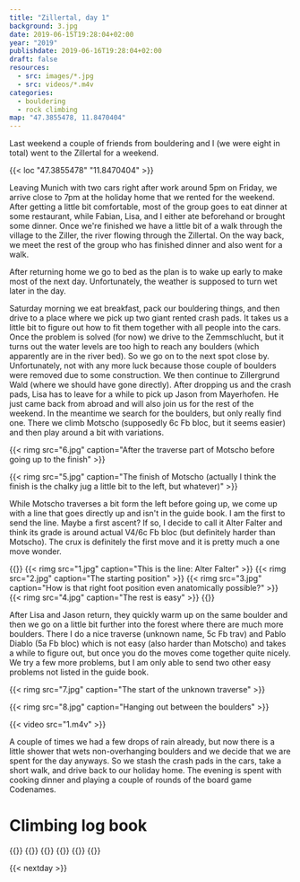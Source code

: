 ```yaml
---
title: "Zillertal, day 1"
background: 3.jpg
date: 2019-06-15T19:28:04+02:00
year: "2019"
publishdate: 2019-06-16T19:28:04+02:00
draft: false
resources:
  - src: images/*.jpg
  - src: videos/*.m4v
categories:
  - bouldering
  - rock climbing
map: "47.3855478, 11.8470404"
---
```


Last weekend a couple of friends from bouldering and I (we were eight in total)
went to the Zillertal for a weekend.

{{< loc "47.3855478" "11.8470404" >}}

Leaving Munich with two cars right after work around 5pm on Friday, we arrive
close to 7pm at the holiday home that we rented for the weekend. After getting
a little bit comfortable, most of the group goes to eat dinner at some
restaurant, while Fabian, Lisa, and I either ate beforehand or brought some
dinner. Once we're finished we have a little bit of a walk through the village
to the Ziller, the river flowing through the Zillertal. On the way back, we meet
the rest of the group who has finished dinner and also went for a walk.

After returning home we go to bed as the plan is to wake up early to make most
of the next day. Unfortunately, the weather is supposed to turn wet later in the
day.

Saturday morning we eat breakfast, pack our bouldering things, and then drive to
a place where we pick up two giant rented crash pads. It takes us a little bit
to figure out how to fit them together with all people into the cars. Once the
problem is solved (for now) we drive to the Zemmschlucht, but it turns out the
water levels are too high to reach any boulders (which apparently are in the
river bed). So we go on to the next spot close by. Unfortunately, not with any
more luck because those couple of boulders were removed due to some
construction. We then continue to Zillergrund Wald (where we should have gone
directly). After dropping us and the crash pads, Lisa has to leave for a while
to pick up Jason from Mayerhofen. He just came back from abroad and will also
join us for the rest of the weekend. In the meantime we search for the boulders,
but only really find one. There we climb Motscho (supposedly 6c Fb bloc, but it
seems easier) and then play around a bit with variations.

{{< rimg src="6.jpg" caption="After the traverse part of Motscho before going up to the finish" >}}

{{< rimg src="5.jpg" caption="The finish of Motscho (actually I think the finish is the chalky jug a little bit to the left, but whatever)" >}}

While Motscho traverses a bit form the left before going up, we come up with
a line that goes directly up and isn't in the guide book. I am the first to send
the line. Maybe a first ascent? If so, I decide to call it Alter Falter and
think its grade is around actual V4/6c Fb bloc (but definitely harder than
Motscho). The crux is definitely the first move and it is pretty much a one move
wonder.

{{<gallery>}}
{{< rimg src="1.jpg" caption="This is the line: Alter Falter" >}}
{{< rimg src="2.jpg" caption="The starting position" >}}
{{< rimg src="3.jpg" caption="How is that right foot position even anatomically possible?" >}}
{{< rimg src="4.jpg" caption="The rest is easy" >}}
{{</gallery>}}

After Lisa and Jason return, they quickly warm up on the same boulder and then
we go on a little bit further into the forest where there are much more
boulders. There I do a nice traverse (unknown name, 5c Fb trav) and Pablo Diablo
(5a Fb bloc) which is not easy (also harder than Motscho) and takes a while to
figure out, but once you do the moves come together quite nicely. We try a few
more problems, but I am only able to send two other easy problems not listed in
the guide book.

{{< rimg src="7.jpg" caption="The start of the unknown traverse" >}}

{{< rimg src="8.jpg" caption="Hanging out between the boulders" >}}

{{< video src="1.m4v" >}}

A couple of times we had a few drops of rain already, but now there is a little
shower that wets non-overhanging boulders and we decide that we are spent for
the day anyways. So we stash the crash pads in the cars, take a short walk, and
drive back to our holiday home. The evening is spent with cooking dinner and
playing a couple of rounds of the board game Codenames.

# Climbing log book

{{<climbs>}}
{{<climb name="Motscho" grade="Fb bloc 6c">}}
{{<climb name="Alter Falter" grade="Fb bloc 6c/V4" style="fa">}}
{{<climb name="Unknown traverse" grade="Fb trav 5c" style="flash">}}
{{<climb name="Pablo Diablo" grade="Fb bloc 5a">}}
{{</climbs>}}

{{< nextday >}}
